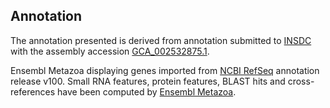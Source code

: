 **Annotation**
----------

The annotation presented is derived from annotation submitted to
[INSDC](http://www.insdc.org) with the assembly accession [GCA\_002532875.1](http://www.ebi.ac.uk/ena/data/view/GCA_002532875.1).

Ensembl Metazoa displaying genes imported from [NCBI RefSeq](https://www.ncbi.nlm.nih.gov/genome/annotation_euk/Varroa_jacobsoni/100) annotation release v100.
Small RNA features, protein features, BLAST hits and cross-references have been
computed by [Ensembl Metazoa](https://metazoa.ensembl.org/info/genome/annotation/index.html).
